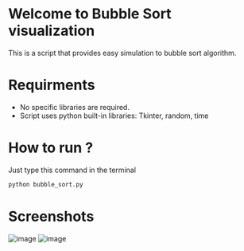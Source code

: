 # Welcome to Bubble Sort visualization

This is a script that provides easy simulation to bubble sort algorithm.

# Requirments

- No specific libraries are required.
- Script uses python built-in libraries: Tkinter, random, time

# How to run ?

Just type this command in the terminal

```bash
python bubble_sort.py
```

# Screenshots

![image](https://user-images.githubusercontent.com/62449903/111283300-a55bf800-8647-11eb-98ad-231212f01819.png)
![image](https://user-images.githubusercontent.com/62449903/111283449-d2100f80-8647-11eb-811d-acb9e72f1530.png)
